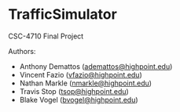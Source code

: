 # TrafficSimulator
CSC-4710 Final Project

Authors:
* Anthony Demattos (ademattos@highpoint.edu)
* Vincent Fazio (vfazio@highpoint.edu)
* Nathan Markle (nmarkle@highpoint.edu)
* Travis Stop (tsop@highpoint.edu)
* Blake Vogel (bvogel@highpoint.edu) 

